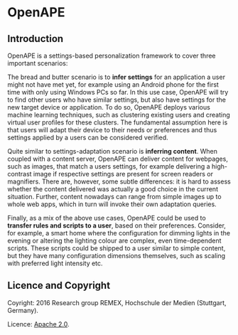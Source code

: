 # OpenAPE

## Introduction 

OpenAPE is a settings-based personalization framework to cover three important scenarios:

The bread and butter scenario is to **infer settings** for an application a user might not have met yet, for example using an Android phone for the first time with only using Windows PCs so far. In this use case, OpenAPE will try to find other users who have similar settings, but also have settings for the new target device or application. To do so, OpenAPE deploys various machine learning techniques, such as clustering existing users and creating virtual user profiles for these clusters. The fundamental assumption here is that users will adapt their device to their needs or preferences and thus settings applied by a users can be considered verified.

Quite similar to settings-adaptation scenario is **inferring content**. When coupled with a content server, OpenAPE can deliver content for webpages, such as images, that match a users settings, for example delivering a high-contrast image if respective settings are present for screen readers or magnifiers. There are, however, some subtle differences: it is hard to assess whether the content delivered was actually a good choice in the current situation. Further, content nowadays can range from simple images up to whole web apps, which in turn will invoke their own adaptation queries.

Finally, as a mix of the above use cases, OpenAPE could be used to **transfer rules and scripts to a user**, based on their preferences. Consider, for example, a smart home where the configuration for dimming lights in the evening or altering the lighting colour are complex, even time-dependent scripts. These scripts could be shipped to a user similar to simple content, but they have many configuration dimensions themselves, such as scaling with preferred light intensity etc.

## Licence and Copyright 

Coyright: 2016 Research group REMEX, Hochschule der Medien (Stuttgart, Germany).

Licence: [Apache 2.0](https://github.com/REMEXLabs/OpenAPE/blob/master/openAPE/license.txt).
